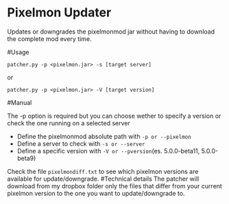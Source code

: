 # Pixelmon Updater
Updates or downgrades the pixelmonmod jar without having to download the complete mod every time.

#Usage

    patcher.py -p <pixelmon.jar> -s [target server]

or

    patcher.py -p <pixelmon.jar> -V [target version]

#Manual

The -p option is required but you can choose wether to specify a version or check the one running on a selected server

 - Define the pixelmonmod absolute path with `-p or --pixelmon`
 - Define a server to check with `-s or --server`
 - Define a specific version with `-V or --pversion`(es. 5.0.0-beta11,  5.0.0-beta9)

Check the file `pixelmondiff.txt` to see which pixelmon versions are available for update/downgrade.
#Technical details
The patcher will download from my dropbox folder only the files that differ from your current pixelmon version to the one you want to update/downgrade to.
